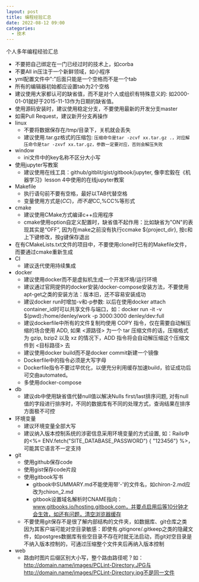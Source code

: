 ```yaml
---
layout: post
title: 编程经验汇总
date: 2022-08-12 09:00
categories:
  - 技术
---
```


个人多年编程经验汇总
<!-- More -->

* 不要把自己绑定在一门已经过时的技术上，如corba
* 不要All in压注于一个新鲜领域，如小程序
* yml配置文件中":”后面只能是一个空格而不是一个tab
* 所有的编辑器初始都应设置tab为2个空格
* 建议使用大家都认可的缺省值，而不是对个人或组织有特殊意义的: 如2000-01-01就好于2015-11-13作为日期的缺省值。
* 使用源码安装时，建议使用稳定分支，不要使用最新的开发分支master
* 如需Pull Request，建议新开分支再操作
* linux
    * 不要将数据保存在/tmp/目录下，关机就会丢失
    * 建议使用.tar.gz格式的压缩包: `压缩命令是tar -zcvf xx.tar.gz .，对应解压命令是tar -zxvf xx.tar.gz，参数一定要对应，否则会解压失败`
* window
    * ini文件中的key名称不区分大小写
* 使用jupyter写教案
    * 建议使用在线工具：github/gitblit/gist/gitbook/jupyter, 像李宏毅在《机器学习》lesson 4中使用的在线jupyter教案
* Makefile
    * 执行语句前不要有空格，最好以TAB代替空格
    * 变量使用方式是$(CC)，而不是$CC,%CC%等形式
* cmake
    * 建议使用CMake方式编译c++应用程序
    * cmake使用option自定义配置时，缺省值不起作用：比如缺省为"ON"的表现其实是“OFF”, 因为在make之前没有执行ccmake ${project_dir}, 按c和上下键修改，按g键保存退出
* 在有CMakeLists.txt文件的项目中，不要使用clone时已有的Makefile文件，而要通过cmake重新生成
* CI
    * 建议迭代使用持续集成
* docker
    * 建议使用docker而不是虚拟机生成一个开发环境/运行环境
    * 建议通过官网提供的docker安装/docker-compose安装方法，不要使用apt-get之类的安装方法：版本旧，还不容易安装成功
    * 建议docker run时增加-v和-p参数: 以后在使用docker attach container_id时可以共享文件与端口，如：docker run -it -v $(pwd):/home/denley/work -p 3000:3000 denley/dev:full
    * 建议dockerfile中所有的文件复制均使用 COPY 指令，仅在需要自动解压缩的场合使用 ADD, 如果 <源路径> 为一个 tar 压缩文件的话，压缩格式为 gzip, bzip2 以及 xz 的情况下，ADD 指令将会自动解压缩这个压缩文件到 <目标路径> 去
    * 建议使用docker build而不是docker commit新建一个镜像
    * Dockerfile中的指令必须是大写字母
    * Dockerfile指令不要过早优化，以便充分利用缓存加速build，验证成功后可交由automated。
    * 多使用docker-compose
* db
    * 建议db中使用缺省值代替null值以解决Nulls first/last排序问题, 对有null值的字段进行排序时，不同的数据库有不同的处理方式，查询结果在排序方面极不可控
* 环境变量
    * 建议环境变量全部大写
    * 建议纳入版本控制系统的涉密信息采用环境变量的方式设置, 如：Rails中的<%= ENV.fetch("SITE_DATABASE_PASSWORD") { "123456"} %>，可能其它语言不一定支持
* git
    * 使用github保存code
    * 使用gist保存code片段
    * 使用gitbook写书
        * gitbook中SUMMARY.md不能使用带'-'的文件名，如chiron-2.md应改为chiron_2.md
        * gitbook设置域名解析时CNAME指向：www.gitbooks.io/hosting.gitbook.com，并要点启用后等10分钟才会生效，如还有问题，清空浏览器缓存
    * 不要使用git保存不是很了解内部结构的文件夹，如数据库、git仓库之类 因为其客户端可能对空目录敏感：即使有.gitignore/.gitkeep之类的隐藏文件，如postgres数据库有些空目录不存在时就无法启动，而git对空目录是不纳入版本控制的，可通过压缩整个文件夹后再纳入版本控制
* web
    * 路由时图片后缀区别大小写，整个路由路径呢？如：http://domain.name/images/PCLint-Directory.JPG与http://domain.name/images/PCLint-Directory.jpg不是同一文件
